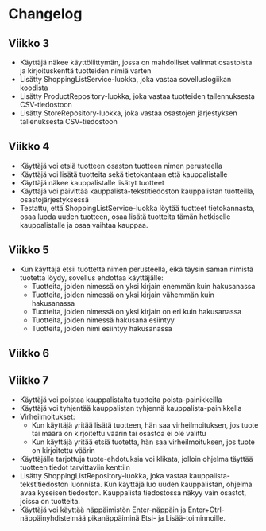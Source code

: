 # Changelog

## Viikko 3

- Käyttäjä näkee käyttöliittymän, jossa on mahdolliset valinnat osastoista ja kirjoituskenttä tuotteiden nimiä varten
- Lisätty ShoppingListService-luokka, joka vastaa sovelluslogiikan koodista
- Lisätty ProductRepository-luokka, joka vastaa tuotteiden tallennuksesta CSV-tiedostoon
- Lisätty StoreRepository-luokka, joka vastaa osastojen järjestyksen tallenuksesta CSV-tiedostoon

## Viikko 4

- Käyttäjä voi etsiä tuotteen osaston tuotteen nimen perusteella
- Käyttäjä voi lisätä tuotteita sekä tietokantaan että kauppalistalle
- Käyttäjä näkee kauppalistalle lisätyt tuotteet
- Käyttäjä voi päivittää kauppalista-tekstitiedoston kauppalistan tuotteilla, osastojärjestyksessä
- Testattu, että ShoppingListService-luokka löytää tuotteet tietokannasta, osaa luoda uuden tuotteen, osaa lisätä tuotteita tämän hetkiselle kauppalistalle ja osaa vaihtaa kauppaa. 

## Viikko 5

- Kun käyttäjä etsii tuottetta nimen perusteella, eikä täysin saman nimistä tuotetta löydy, sovellus ehdottaa käyttäjälle:
  -  Tuotteita, joiden nimessä on yksi kirjain enemmän kuin hakusanassa
  -  Tuotteita, joiden nimessä on yksi kirjain vähemmän kuin hakusanassa
  -  Tuotteita, joiden nimessä on yksi kirjain on eri kuin hakusanassa
  -  Tuotteita, joiden nimessä hakusana esiintyy
  -  Tuotteita, joiden nimi esiintyy hakusanassa

## Viikko 6

## Viikko 7

- Käyttäjä voi poistaa kauppalistalta tuotteita poista-painikkeilla
- Käyttäjä voi tyhjentää kauppalistan tyhjennä kauppalista-painikkella
- Virheilmoitukset:
  - Kun käyttäjä yritää lisätä tuotteen, hän saa virheilmoituksen, jos tuote tai määrä on kirjoitettu väärin tai osastoa ei ole valittu
  - Kun käyttäjä yritää etsiä tuotetta, hän saa virheilmoituksen, jos tuote on kirjoitettu väärin
- Käyttäjälle tarjottuja tuote-ehdotuksia voi klikata, jolloin ohjelma täyttää tuotteen tiedot tarvittaviin kenttiin
- Lisätty ShoppingListRepository-luokka, joka vastaa kauppalista-tekstitiedoston luonnista. Kun käyttäjä luo uuden kauppalistan, ohjelma avaa kyseisen tiedoston. Kauppalista tiedostossa näkyy vain osastot, joissa on tuotteita.
- Käyttäjä voi käyttää näppäimistön Enter-näppäin ja Enter+Ctrl-näppäinyhdistelmää pikanäppäiminä Etsi- ja Lisää-toiminnoille.





